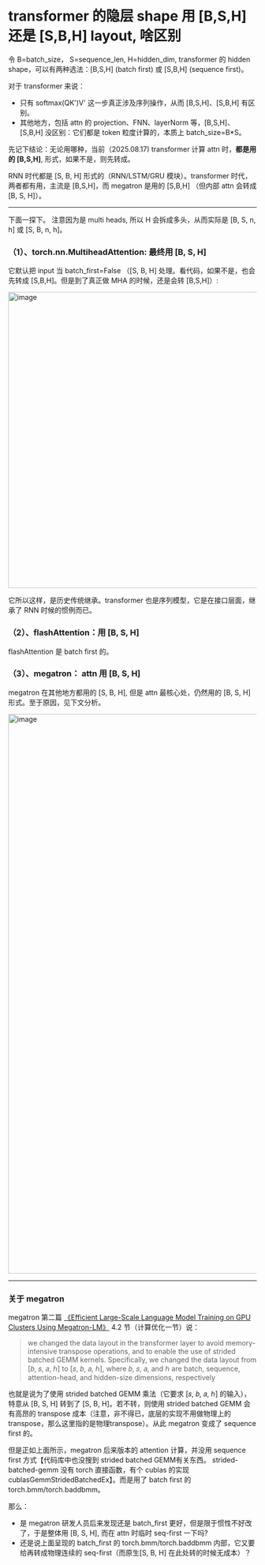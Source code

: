 # transformer 的隐层 shape 用 [B,S,H] 还是 [S,B,H] layout, 啥区别

令 B=batch_size， S=sequence_len, H=hidden_dim, transformer 的 hidden shape，可以有两种选法：[B,S,H] (batch first) 或 [S,B,H] (sequence first)。

对于 transformer 来说：
- 只有 softmax(QK')V' 这一步真正涉及序列操作，从而 [B,S,H]、[S,B,H] 有区别。
- 其他地方，包括 attn 的 projection、FNN、layerNorm 等，[B,S,H]、[S,B,H] 没区别：它们都是 token 粒度计算的，本质上 batch_size=B*S。 

先记下结论：无论用哪种，当前（2025.08.17) transformer 计算 attn 时，**都是用的 [B,S,H]**, 形式，如果不是，则先转成。

RNN 时代都是 [S, B, H] 形式的（RNN/LSTM/GRU 模块）。transformer 时代，两者都有用，主流是 [B,S,H]，而 megatron 是用的 [S,B,H] （但内部 attn 会转成 [B, S, H]）。

----

下面一探下。 注意因为是 multi heads, 所以 H 会拆成多头，从而实际是 [B, S, n, h] 或 [S, B, n, h]。

### （1）、torch.nn.MultiheadAttention: 最终用 [B, S, H]

它默认把 input 当 batch_first=False （[S, B, H] 处理。看代码，如果不是，也会先转成 [S,B,H]。但是到了真正做 MHA 的时候，还是会转 [B,S,H]）:

<img width="1368" height="600" alt="image" src="https://github.com/user-attachments/assets/233f5a9a-b626-453d-8032-f3b58c4ea689" />

它所以这样，是历史传统继承。transformer 也是序列模型，它是在接口层面，继承了 RNN 时候的惯例而已。

### （2）、flashAttention：用 [B, S, H]

flashAttention 是 batch first 的。


### （3）、megatron： attn 用 [B, S, H]

megatron 在其他地方都用的 [S, B, H], 但是 attn 最核心处，仍然用的 [B, S, H] 形式。至于原因，见下文分析。

<img width="1250" height="1134" alt="image" src="https://github.com/user-attachments/assets/ea0e0cd2-cd2b-497b-871d-411b0177c175" />

----

### 关于 megatron

megatron 第二篇 [《Efficient Large-Scale Language Model Training on GPU Clusters Using Megatron-LM》](https://arxiv.org/pdf/2104.04473) 4.2 节（计算优化一节）说：
> we changed the data layout in the transformer layer to avoid memory-intensive transpose operations, and to enable the use of strided batched GEMM kernels. Specifically, we changed the data layout from [𝑏, 𝑠, 𝑎, ℎ] to [𝑠, 𝑏, 𝑎, ℎ], where 𝑏, 𝑠, 𝑎, and ℎ are batch, sequence, attention-head, and hidden-size dimensions, respectively

也就是说为了使用 strided batched GEMM 乘法（它要求 [𝑠, 𝑏, 𝑎, ℎ] 的输入），特意从 [B, S, H] 转到了 [S, B, H]。若不转，则使用 strided batched GEMM 会有高昂的 transpose 成本（注意，非不得已，底层的实现不用做物理上的 transpose，那么这里指的是物理transpose）。从此 megatron 变成了 sequence first 的。

但是正如上面所示，megatron 后来版本的 attention 计算，并没用 sequence first 方式【代码库中也没搜到 strided batched GEMM有关东西。 strided-batched-gemm 没有 torch 直接函数，有个 cublas 的实现 cublasGemmStridedBatchedEx】。而是用了 batch first 的  torch.bmm/torch.baddbmm。

那么：
- 是 megatron 研发人员后来发现还是 batch_first 更好，但是限于惯性不好改了，于是整体用 [B, S, H], 而在 attn 时临时 seq-first 一下吗?
- 还是说上面呈现的 batch_first 的 torch.bmm/torch.baddbmm 内部，它又要给再转成物理连续的 seq-first（而原生[S, B, H] 在此处转的时候无成本）？

